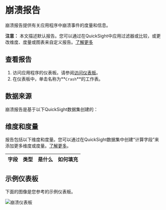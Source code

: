# 崩溃报告

崩溃报告提供有关应用程序中崩溃事件的度量和信息。

**注意：** 本文描述默认报告。您可以通过在QuickSight中应用过滤器或比较，或更改维度、度量或图表来自定义报告。[了解更多](https://docs.aws.amazon.com/quicksight/latest/user/working-with-visuals.html)

## 查看报告

1. 访问应用程序的仪表板。请参阅[访问仪表板](index.md/#view-dashboards)。
2. 在仪表板中，单击名称为**`Crash`**的工作表。

## 数据来源

崩溃报告是基于以下QuickSight数据集创建的：



## 维度和度量

报告包括以下维度和度量。您可以通过在QuickSight数据集中创建“计算字段”来添加更多维度或度量。[了解更多](https://docs.aws.amazon.com/quicksight/latest/user/adding-a-calculated-field-analysis.html)。

|字段 | 类型| 是什么 | 如何填充|
|----------|---|---------|--------------------|

  
## 示例仪表板

下面的图像是您参考的示例仪表板。

![崩溃仪表板](../../images/analytics/dashboard/crash.png)
  


